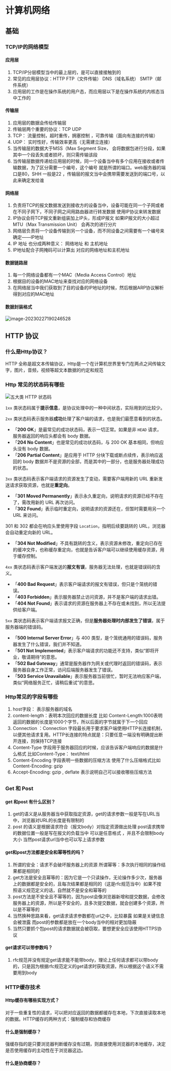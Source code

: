 # 计算机网络

## 基础

### TCP/IP的网络模型

#### 应用层

1. TCP/IP分层模型当中的最上层的，是可以直接接触到的
2. 常见的应用层协议：HTTP FTP（文件传输） DNS（域名系统） SMTP（邮件系统）
3. 应用层的工作是在操作系统的用户态，而应用层以下是在操作系统的内核态当中工作的

#### 传输层

1. 应用层的数据会传给传输层
2. 传输层两个重要的协议：TCP UDP
3. TCP： 流量控制，超时重传，拥塞控制 ，可靠传输（面向有连接的传输）
4. UDP： 实时性好，传输效率更高（无需建立连接）
5. 当传输层的数据大于MSS（Max Segment Size， 会将数据包进行分段，如果其中一个段丢失或者损坏，则只需传输该段
6. 当传输层数据传递给应用层的时候，同一个设备当中有多个应用在接收或者传输数据，为了区分需要一个编号，这个编号 就是所谓的端口。web服务器的端口是80，SHH 一般是22 ，传输层的报文当中会携带需要发送到的端口号，以此来确定发给谁

#### 网络层

1. 负责将TCP的报文数据发送到接收方的设备当中，设备可能在同一个子网或者在不同子网下，不同子网之间用路由器进行转发数据 使用IP协议来转发数据 
2. IP协议会将TCP报文重新组装加上IP头，形成IP报文 如果IP报文的大小超过MTU（Max Transmission Unit） 会再次的进行分片
3. 网络层负责将一个设备传输到另一个设备，而不同设备之间需要有一个编号来确定——IP地址 
4. IP 地址 也分成两种意义： 网络地址 和 主机地址 
5. IP地址配合子网掩码可以计算出 对应的网络地址和主机地址 

#### 数据链路层

1. 每一个网络设备都有一个MAC（Media Access Control）地址
2. 根据目的设备的MAC地址来查找对应的网络设备
3. 在网络层当中我们获取到了目的设备的IP地址的时候，然后根据ARP协议解析得到对应的MAC地址 

#### 数据封装格式

![image-20230227190246528](./计算机网络.assets/image-20230227190246528.png)

## HTTP 协议

### 什么是Http协议？

HTTP 全称是超文本传输协议，Http是一个在计算机世界里专门在两点之间传输文字，图片，音频，视频等超文本数据的约定和规范

### Http 常见的状态码有哪些

![ 五大类 HTTP 状态码 ](./计算机网络.assets/6-五大类HTTP状态码.png)

`1xx` 类状态码属于**提示信息**，是协议处理中的一种中间状态，实际用到的比较少。

`2xx` 类状态码表示服务器**成功**处理了客户端的请求，也是我们最愿意看到的状态。

- 「**200 OK**」是最常见的成功状态码，表示一切正常。如果是非 `HEAD` 请求，服务器返回的响应头都会有 body 数据。
- 「**204 No Content**」也是常见的成功状态码，与 200 OK 基本相同，但响应头没有 body 数据。
- 「**206 Partial Content**」是应用于 HTTP 分块下载或断点续传，表示响应返回的 body 数据并不是资源的全部，而是其中的一部分，也是服务器处理成功的状态。

`3xx` 类状态码表示客户端请求的资源发生了变动，需要客户端用新的 URL 重新发送请求获取资源，也就是**重定向**。

- 「**301 Moved Permanently**」表示永久重定向，说明请求的资源已经不存在了，需改用新的 URL 再次访问。
- 「**302 Found**」表示临时重定向，说明请求的资源还在，但暂时需要用另一个 URL 来访问。

301 和 302 都会在响应头里使用字段 `Location`，指明后续要跳转的 URL，浏览器会自动重定向新的 URL。

- 「**304 Not Modified**」不具有跳转的含义，表示资源未修改，重定向已存在的缓冲文件，也称缓存重定向，也就是告诉客户端可以继续使用缓存资源，用于缓存控制。

`4xx` 类状态码表示客户端发送的**报文有误**，服务器无法处理，也就是错误码的含义。

- 「**400 Bad Request**」表示客户端请求的报文有错误，但只是个笼统的错误。
- 「**403 Forbidden**」表示服务器禁止访问资源，并不是客户端的请求出错。
- 「**404 Not Found**」表示请求的资源在服务器上不存在或未找到，所以无法提供给客户端。

`5xx` 类状态码表示客户端请求报文正确，但是**服务器处理时内部发生了错误**，属于服务器端的错误码。

- 「**500 Internal Server Error**」与 400 类型，是个笼统通用的错误码，服务器发生了什么错误，我们并不知道。
- 「**501 Not Implemented**」表示客户端请求的功能还不支持，类似“即将开业，敬请期待”的意思。
- 「**502 Bad Gateway**」通常是服务器作为网关或代理时返回的错误码，表示服务器自身工作正常，访问后端服务器发生了错误。
- 「**503 Service Unavailable**」表示服务器当前很忙，暂时无法响应客户端，类似“网络服务正忙，请稍后重试”的意思。

### Http常见的字段有哪些

1. host字段： 表示服务器的域名
2. content-length：表明本次回应的数据长度 比如 Content-Length:1000表明返回的数据的长度是1000个字节，所以后面的字节就属于下一个回应
3. Connection ：Connection 字段最长用于要求客户端使用HTTP长连接机制，以便其他请求复用。HTTP长连接的特点就是：只要任意一端没有明确提出断开连接，则保持TCP连接
4. Content-Type 字段用于服务器回应的时候，应该告诉客户端响应的数据是什么格式 比如Content-Type： text/html
5. Content-Encoding 字段表明一些数据的压缩方法 使用了什么压缩格式比如 Content-Encoding: gzip
6. Accept-Encoding: gzip , deflate 表示说明自己可以接收哪些压缩方法

##  

### Get 和 Post 

#### get 和post 有什么区别？

1. get的语义是从服务器当中获取指定资源，get的请求参数一般是写在URL当中，浏览器对URL的长度是有限制的
2. post 的语义是根据请求符合（报文body）对指定资源做出处理 post请求携带的数据位置一般是写在报文的负载当中 可以是任意格式 ，并且不会限制body大小 当然post请求url当中也可以写上请求参数

#### get和post方法都是安全和幂等性的吗？

1. 所谓的安全：请求不会破坏服务器上的资源 所谓幂等：多次执行相同的操作结果都是相同的
2. get方法是安全且幂等的：因为它是一个只读操作，无论操作多少次，服务器上的数据都是安全的，且每次结果都是相同的（这是rfc规范当中）如果不按照语义规范定义的话，自然就不是安全和幂等的
3. post方法是不安全且不幂等的，因为post会像浏览器新增和提交数据，会修改服务器上的资源，所以是不安全的，且多次提交数据，就会创建多个资源，所以是不幂等的
4. 当然换种思路来看，get请求请求参数都在url之中，比较暴露 如果是关键信息会被泄露 而post的参数都是放在一个body当中的相对更加隐蔽
5. 当然只要抓个包post的请求数据就会被窃取，要想更安全应该使用HTTPS协议

#### get请求可以带参数吗？

1. rfc规范并没有规定get请求能不能带body，理论上任何请求都可以带body的，只是因为根据rfc规范定义的get请求时获取资源，所以根据这个语义不需要用到body

### HTTP缓存技术

#### Http缓存有哪些实现方式？

对于一些重复性的请求，可以把对应返回的数据都缓存在本地，下次直接读取本地的数据。HTTP缓存的两种方式：强制缓存和协商缓存



#### 什么是强制缓存？

强缓存指的是只要浏览器判断缓存没有过期，则直接使用浏览器的本地缓存，决定是否使用缓存的主动性在于浏览器这边。



#### 什么是协商缓存？





